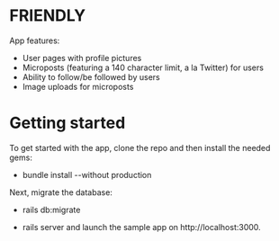 # FRIENDLY

App features:

- User pages with profile pictures
- Microposts (featuring a 140 character limit, a la Twitter) for users
- Ability to follow/be followed by users
- Image uploads for microposts

# Getting started
To get started with the app, clone the repo and then install the needed gems:

* bundle install --without production


Next, migrate the database:
* rails db:migrate


* rails server
and launch the sample app on http://localhost:3000.

